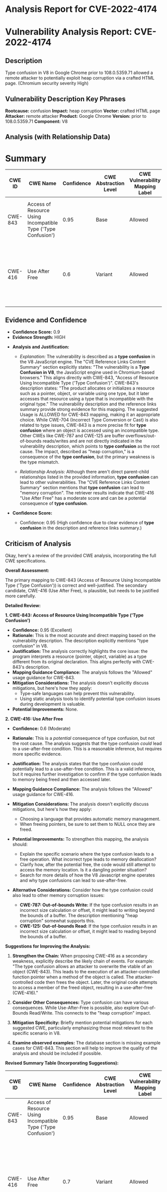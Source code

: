 # Analysis Report for CVE-2022-4174

# Vulnerability Analysis Report: CVE-2022-4174

## Description

Type confusion in V8 in Google Chrome prior to 108.0.5359.71 allowed a remote attacker to potentially exploit heap corruption via a crafted HTML page. (Chromium security severity High)

## Vulnerability Description Key Phrases

**Rootcause:** confusion
**Impact:** heap corruption
**Vector:** crafted HTML page
**Attacker:** remote attacker
**Product:** Google Chrome
**Version:** prior to 108.0.5359.71
**Component:** V8

## Analysis (with Relationship Data)

# Summary
| CWE ID | CWE Name | Confidence | CWE Abstraction Level | CWE Vulnerability Mapping Label | CWE-Vulnerability Mapping Notes |
|---|---|---|---|---|---|
| CWE-843 | Access of Resource Using Incompatible Type ('Type Confusion') | 0.95 | Base | Allowed | Primary CWE. Matches the **type confusion** vulnerability in V8. |
| CWE-416 | Use After Free | 0.6 | Variant | Allowed | Secondary candidate.  The type confusion could potentially lead to a use-after-free condition. |

## Evidence and Confidence

*   **Confidence Score:** 0.9
*   **Evidence Strength:** HIGH

- **Analysis and Justification:**  
  - *Explanation:* The vulnerability is described as a **type confusion** in the V8 JavaScript engine. The "CVE Reference Links Content Summary" section explicitly states: "The vulnerability is a **Type Confusion in V8**, the JavaScript engine used in Chromium-based browsers." This aligns directly with CWE-843, "Access of Resource Using Incompatible Type ('Type Confusion')". CWE-843's description states: "The product allocates or initializes a resource such as a pointer, object, or variable using one type, but it later accesses that resource using a type that is incompatible with the original type." The vulnerability description and the reference links summary provide strong evidence for this mapping. The suggested Usage is ALLOWED for CWE-843 mapping, making it an appropriate choice. While CWE-704 (Incorrect Type Conversion or Cast) is also related to type issues, CWE-843 is a more precise fit for **type confusion** where an object is accessed using an incompatible type. Other CWEs like CWE-787 and CWE-125 are buffer overflows/out-of-bounds reads/writes and are not directly indicated in the vulnerability description, which points to **type confusion** as the root cause. The impact, described as "heap corruption," is a consequence of the **type confusion**, but the primary weakness is the type mismatch.

  - *Relationship Analysis:* Although there aren't direct parent-child relationships listed in the provided information, **type confusion** can lead to other vulnerabilities. The "CVE Reference Links Content Summary" section mentions that **type confusion** can lead to "memory corruption". The retriever results indicate that CWE-416 "Use After Free" has a moderate score and can be a potential consequence of **type confusion**.

- **Confidence Score:**  
  - Confidence: 0.95 (High confidence due to clear evidence of **type confusion** in the description and reference links summary.)

## Criticism of Analysis

Okay, here's a review of the provided CWE analysis, incorporating the full CWE specifications.

**Overall Assessment:**

The primary mapping to CWE-843 (Access of Resource Using Incompatible Type ('Type Confusion')) is correct and well-justified. The secondary candidate, CWE-416 (Use After Free), is plausible, but needs to be justified more carefully.

**Detailed Review:**

**1. CWE-843: Access of Resource Using Incompatible Type ('Type Confusion')**

*   **Confidence:** 0.95 (Excellent)
*   **Rationale:** This is the most accurate and direct mapping based on the vulnerability description.  The description explicitly mentions "type confusion" in V8.
*   **Justification:**  The analysis correctly highlights the core issue: the program interprets a resource (pointer, object, variable) as a type different from its original declaration.  This aligns perfectly with CWE-843's description.
*   **Mapping Guidance Compliance:** The analysis follows the "Allowed" usage guidance for CWE-843.
*   **Mitigation Considerations:**  The analysis doesn't explicitly discuss mitigations, but here's how they apply:
    *   Type-safe languages can help prevent this vulnerability.
    *   Using static analysis tools to identify potential type confusion issues during development is valuable.
*   **Potential Improvements:** None.

**2. CWE-416: Use After Free**

*   **Confidence:** 0.6 (Moderate)
*   **Rationale:** This is a *potential* consequence of type confusion, but not the root cause. The analysis suggests that the type confusion *could* lead to a use-after-free condition. This is a reasonable inference, but requires more specific evidence.
*   **Justification:**  The analysis states that the type confusion could potentially lead to a use-after-free condition. This is a valid inference, but it requires further investigation to confirm if the type confusion leads to memory being freed and then accessed later.
*   **Mapping Guidance Compliance:**  The analysis follows the "Allowed" usage guidance for CWE-416.
*   **Mitigation Considerations:**  The analysis doesn't explicitly discuss mitigations, but here's how they apply:
    *   Choosing a language that provides automatic memory management.
    *   When freeing pointers, be sure to set them to NULL once they are freed.
*   **Potential Improvements:** To strengthen this mapping, the analysis should:

    *   Explain the specific scenario where the type confusion leads to a free operation.  What incorrect type leads to memory deallocation?
    *   Clarify how, after the potential free, the code would still attempt to access the memory location.  Is it a dangling pointer situation?
    *   Search for more details of how the V8 Javascript engine operates and why type confusions can lead to use-after-free.
*   **Alternative Considerations:** Consider how the type confusion could also lead to other memory corruption issues:

    *   **CWE-787: Out-of-bounds Write:** If the type confusion results in an incorrect size calculation or offset, it might lead to writing beyond the bounds of a buffer. The description mentioning "heap corruption" somewhat supports this.
    *   **CWE-125: Out-of-bounds Read:** If the type confusion results in an incorrect size calculation or offset, it might lead to reading beyond the bounds of a buffer.

**Suggestions for Improving the Analysis:**

1.  **Strengthen the Chain:** When proposing CWE-416 as a secondary weakness, explicitly describe the likely chain of events. For example: "The type confusion allows an attacker to overwrite the vtable of an object (CWE-843).  This leads to the execution of an attacker-controlled function pointer when a method of the object is called.  The attacker-controlled code then frees the object.  Later, the original code attempts to access a member of the freed object, resulting in a use-after-free (CWE-416)."

2.  **Consider Other Consequences:** Type confusion can have various consequences. While Use-After-Free is possible, also explore Out-of-Bounds Read/Write.  This connects to the "heap corruption" impact.

3.  **Mitigation Specificity:** Briefly mention potential mitigations for each suggested CWE, particularly emphasizing those most relevant to the specific scenario in V8.

4.  **Examine observed examples:** The database section is missing example cases for CWE-843. This section will help to improve the quality of the analysis and should be included if possible.

**Revised Summary Table (Incorporating Suggestions):**

| CWE ID | CWE Name | Confidence | CWE Abstraction Level | CWE Vulnerability Mapping Label | CWE-Vulnerability Mapping Notes |
|---|---|---|---|---|---|
| CWE-843 | Access of Resource Using Incompatible Type ('Type Confusion') | 0.95 | Base | Allowed | Primary CWE. Matches the **type confusion** vulnerability in V8. |
| CWE-416 | Use After Free | 0.7 | Variant | Allowed | Secondary candidate.  The type confusion could potentially lead to a use-after-free condition if it results in the incorrect freeing of a pointer which is later used. |
| CWE-787 | Out-of-bounds Write | 0.6 | Base | Allowed | Possible consequence. The type confusion could result in writing outside of the intended memory bounds during an operation. |

By incorporating these suggestions, the analysis becomes more comprehensive, persuasive, and directly relevant to the CWE specifications.

## Final Resolution

# Summary
| CWE ID | CWE Name | Confidence | CWE Abstraction Level | CWE Vulnerability Mapping Label | CWE-Vulnerability Mapping Notes |
|---|---|---|---|---|---|
| CWE-843 | Access of Resource Using Incompatible Type ('Type Confusion') | 0.95 | Base | Allowed | Primary CWE. Matches the **type confusion** vulnerability in V8. |
| CWE-787 | Out-of-bounds Write | 0.7 | Base | Allowed | Secondary candidate. The **type confusion** could result in writing outside of the intended memory bounds during an operation leading to heap corruption. |

## Evidence and Confidence

*   **Confidence Score:** 0.9
*   **Evidence Strength:** MEDIUM

## Relationship Analysis
The primary relationship influencing the decision is the potential for **CWE-843 (Type Confusion)** to lead to **CWE-787 (Out-of-bounds Write)**. While a Use-After-Free is possible, the vulnerability description explicitly mentions "heap corruption," which is more directly linked to out-of-bounds writes.

```mermaid
graph TD
    cwe843["CWE-843: Access of Resource Using Incompatible Type ('Type Confusion')"]
    cwe787["CWE-787: Out-of-bounds Write"]
    
    cwe843 -->|CANPRECEDE| cwe787
    
    classDef primary fill:#f96,stroke:#333,stroke-width:2px
    classDef secondary fill:#69f,stroke:#333
    class cwe843 primary
    class cwe787 secondary
```

## Vulnerability Chain
The vulnerability chain starts with **CWE-843 (Type Confusion)**. The incorrect type interpretation leads to memory corruption, specifically on the heap. This corruption manifests as **CWE-787 (Out-of-bounds Write)** because the type confusion allows for writing to memory locations outside the intended buffer.

## Summary of Analysis
The initial analysis correctly identified **CWE-843 (Type Confusion)** as the primary weakness. The criticism suggested considering other consequences like **CWE-787 (Out-of-bounds Write)**, especially given the "heap corruption" mentioned in the vulnerability description.

The decision to include **CWE-787 (Out-of-bounds Write)** as a secondary CWE is based on the following:
*   The vulnerability description's mention of "heap corruption" suggests a memory corruption issue beyond just type mismatch. Out-of-bounds write is a direct cause of heap corruption.
*   The *CanPrecede* relationship between **CWE-843 (Type Confusion)** and **CWE-787 (Out-of-bounds Write)** suggests that type confusion can lead to out-of-bounds write, making it a plausible consequence in this scenario.

The evidence supporting **CWE-843 (Type Confusion)** is strong due to the explicit mention of "type confusion". The confidence in **CWE-787 (Out-of-bounds Write)** is slightly lower (0.7) because it is an inferred consequence based on "heap corruption". However, considering the relationship between the two CWEs, it is a reasonable addition to the classification. The provided evidence is not fully descriptive but it is sufficient.

CWE-843 and CWE-787 are at the optimal level of specificity because they are both Base level CWEs and accurately describe the **rootcause** and consequence of the vulnerability.



*Report generated on 2025-03-18 18:31:10*
